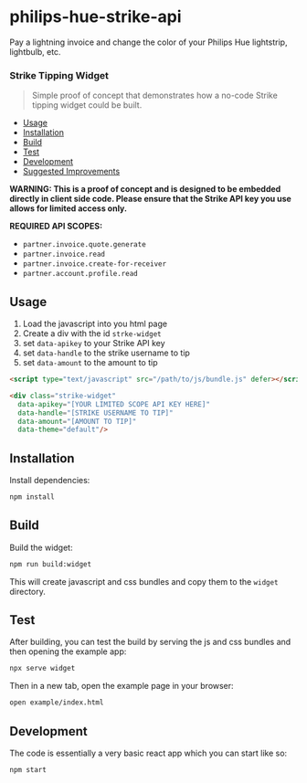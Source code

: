 # philips-hue-strike-api

Pay a lightning invoice and change the color of your Philips Hue lightstrip, lightbulb, etc.

### Strike Tipping Widget

> Simple proof of concept that demonstrates how a no-code Strike tipping widget could be built.

- [Usage](#usage)
- [Installation](#installation)
- [Build](#build)
- [Test](#test)
- [Development](#development)
- [Suggested Improvements](#suggested-improvements)


**WARNING: This is a proof of concept and is designed to be embedded directly in client side code. Please ensure that the
Strike API key you use allows for limited access only.**

**REQUIRED API SCOPES:**
- `partner.invoice.quote.generate`
- `partner.invoice.read`
- `partner.invoice.create-for-receiver`
- `partner.account.profile.read`

## Usage

1. Load the javascript into you html page
2. Create a div with the id `strke-widget`
3. set `data-apikey` to your Strike API key
3. set `data-handle` to the strike username to tip
3. set `data-amount` to the amount to tip

```html
<script type="text/javascript" src="/path/to/js/bundle.js" defer></script>

<div class="strike-widget"
  data-apikey="[YOUR LIMITED SCOPE API KEY HERE]"
  data-handle="[STRIKE USERNAME TO TIP]"
  data-amount="[AMOUNT TO TIP]"
  data-theme="default"/>
```

## Installation

Install dependencies:

```sh
npm install
```

## Build

Build the widget:

```sh
npm run build:widget
```

This will create javascript and css bundles and copy them to the `widget` directory.

## Test

After building, you can test the build by serving the js and css bundles and then opening the example app:

```sh
npx serve widget
```

Then in a new tab, open the example page in your browser:
```sh
open example/index.html
```

## Development

The code is essentially a very basic react app which you can start like so:

```sh
npm start
```
